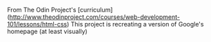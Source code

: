 From The Odin Project's [curriculum] (http://www.theodinproject.com/courses/web-development-101/lessons/html-css)
This project is recreating a version of Google's homepage (at least visually)